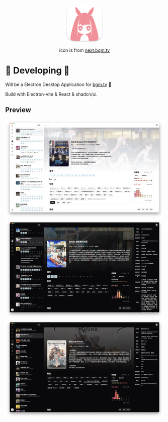 <p align='center'>
  <img width="120"  height="120" src="build/icon.png">
</p>
<p align='center'>icon is from <a href='https://next.bgm.tv'>next.bgm.tv</a></p>

# 🚧 Developing 🚧

Will be a Electron Desktop Application for [bgm.tv](https://bgm.tv) 🎉

Build with Electron-vite & React & shadcn/ui.

## Preview

![Preview Image](doc/preview.webp)
![Preview Dark Image](doc/preview-dark.webp)
![Preview Dark Image](doc/preview-dark-game.webp)
